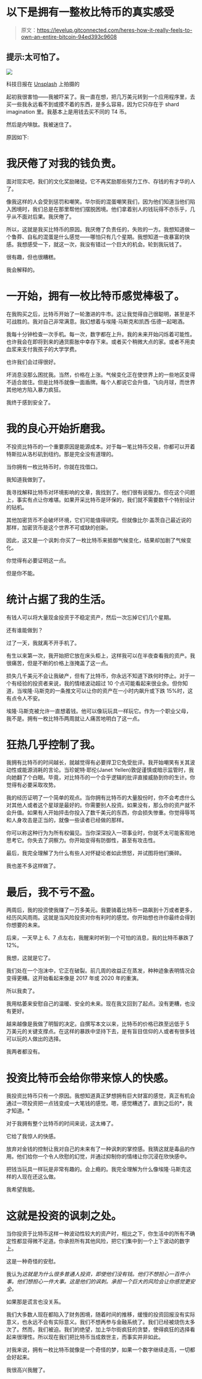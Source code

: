 # 以下是拥有一整枚比特币的真实感受

> 原文：<https://levelup.gitconnected.com/heres-how-it-really-feels-to-own-an-entire-bitcoin-94ed393c9608>

## 提示:太可怕了。

![](img/a85d8a40e1100faf14e4d1fd811dd83d.png)

科技日报在 [Unsplash](https://unsplash.com/s/photos/bitcoin?utm_source=unsplash&utm_medium=referral&utm_content=creditCopyText) 上拍摄的

起初我很害怕——我被吓呆了。我一直在想，把几万美元转到一个应用程序里，去买一些我永远看不到或摸不着的东西，是多么容易，因为它只存在于 shard imagination 里。我基本上是用钱去买不同的 T4 币。

然后是内啡肽。我被迷住了。

原因如下:

# 我厌倦了对我的钱负责。

面对现实吧，我们的文化奖励赌徒。它不再奖励那些努力工作、存钱的有才华的人了。

像我这样的人会受到惩罚和嘲笑。华尔街的混蛋嘲笑我们，因为他们知道当他们陷入困境时，我们总是在那里帮他们摆脱困境。他们拿着别人的钱玩得不亦乐乎，几乎从不面对后果。我厌倦了。

所以，这就是我买比特币的原因。我厌倦了负责任的，失败的一方。我想知道做一个鲁莽、自私的混蛋是什么感觉——哪怕只有几个星期。我想知道一夜暴富的快感。我想感受一下，就这一次，我没有错过一个巨大的机会。轮到我玩钱了。

很有趣，但也很糟糕。

我会解释的。

# 一开始，拥有一枚比特币感觉棒极了。

在我购买之后，比特币开始了一轮激进的牛市。这让我觉得自己很聪明，甚至是不可战胜的。我对自己非常满意。我幻想着与埃隆·马斯克和凯西·伍德一起喝酒。

我每十分钟检查一次手机。每一次，数字都在上升。我的未来开始闪烁着可能性。也许我会在即将到来的通货膨胀中幸存下来。或者买个稍微大点的家。或者不用卖血浆来支付我孩子的大学学费。

也许我们会过得很好。

坏消息没那么困扰我。当然，价格在上涨。气候变化正在使世界上的一些地区变得不适合居住。但是比特币就像一面盾牌。每个人都说它会升值，飞向月球，而世界其他地方陷入暴力疯狂。

我终于感到安全了。

# 我的良心开始折磨我。

不投资比特币的一个重要原因是能源成本。对于每一笔比特币交易，你都可以开着特斯拉从洛杉矶到纽约。那是完全没有道理的。

当你拥有一枚比特币时，你就在找借口。

我知道我做到了。

我寻找解释比特币对环境影响的文章，我找到了。他们很有说服力。但在这个问题上，事实有点让你难堪。如果开采比特币是环保的，我们就不需要数千个特别设计的钻机。

其他加密货币不会破坏环境，它们可能值得研究。但就像比尔·盖茨自己最近说的那样，加密货币是这个世界不可或缺的创新。

因此，这又是一个讽刺:你买了一枚比特币来抵御气候变化，结果却加剧了气候变化。

你觉得有必要证明这一点。

但是你不能。

# 统计占据了我的生活。

有钱人可以将大量现金投资于不稳定资产，然后一次忘掉它们几个星期。

还有谁能做到？

过了一天，我就离不开手机了。

有生以来第一次，我开始把它放在床头柜上，这样我可以在半夜查看我的资产。我很痛苦，但是不断的价格上涨掩盖了这一点。

损失几千美元不会让我破产，但有了比特币，你永远不知道下跌何时停止。对于一个有经验的投资者来说，我的情绪波动超过 10 个点可能看起来很业余。但你知道，当埃隆·马斯克的一条推文可以让你的资产在一小时内飙升或下跌 15%时，这有点令人不安。

埃隆·马斯克被允许一直想着钱。他可以像玩玩具一样玩它。作为一个职业父母，我不是。拥有一枚比特币两周就让人痛苦地明白了这一点。

# 狂热几乎控制了我。

我拥有比特币的时间越长，就越觉得有必要捍卫它免受批评。我开始嘲笑有关其波动性或能源消耗的言论。当珍妮特·耶伦(Janet Yellen)敦促谨慎或暗示监管时，我向她翻了个白眼。毕竟，对比特币的一个合乎逻辑的批评直接威胁到你的生计。你觉得有必要采取攻势。

我的经历证明了一个简单的观点。当你拥有比特币的大量股份时，你不会考虑什么对其他人或者这个星球是最好的。你需要别人投资。如果没有，那么你的资产就不会升值。如果有人开始抨击你投入了数千美元的东西，你会损失惨重。你觉得辱骂和人身攻击是正当的，就像一些读者已经做的那样。

你可以称这种行为为所有权偏见。当你深深投入一项事业时，你就不太可能客观地思考它。你失去了洞察力。你开始变得有防御性，甚至有攻击性。

最后，我完全理解了为什么有些人对怀疑论者如此愤怒，并试图将他们撕碎。

我也差不多这样做了。

# 最后，我不亏不盈。

两周后，我的投资使我赚了一万多美元。我要骑着比特币一路飙到十万或者更多，经历风风雨雨。这就是当风险投资对你有利时的感觉。你开始想也许你最终会得到你想要的未来。

后来，一天早上 6、7 点左右，我醒来时听到一个可怕的消息，我的比特币暴跌了 12%。

我想，这就是它了。

我们处在一个泡沫中，它正在破裂。前几周的收益正在蒸发，种种迹象表明情况会变得更糟。这开始看起来像是 2017 年或 2020 年的重演。

所以我卖了。

我用枯萎来安慰自己的温暖、安全的未来。现在我又回到了起点。没有更糟，也没有更好。

越来越像是我做了明智的决定。自撰写本文以来，比特币的价格已跌至远低于 5 万美元的关键支撑点。在这样的暴跌中坚持下去，是有盲目信仰的人或者有很多钱可以玩的人做出的选择。

我两者都没有。

# 投资比特币会给你带来惊人的快感。

我投资比特币只有一个原因。我想知道真正梦想拥有巨大财富的感觉，真正有机会通过一项投资把一点钱变成一大笔钱的感觉。嗯，感觉糟透了。直到之后的*，我才知道。*

对于我拥有整个比特币的时间来说，这太棒了。

它给了我惊人的快感。

放弃对金钱的控制让我对自己的未来有了一种讽刺的掌控感。我猜这就是毒品的作用。他们给你一个令人欣慰的幻觉，并通过抑制你的情绪让你沉浸在欣快感中。

把钱当玩具一样玩是非常有趣的。会上瘾的。我完全理解为什么像埃隆·马斯克这样的人现在还这么做。

我希望我能。

# 这就是投资的讽刺之处。

当你投资于比特币这样一种波动性较大的资产时，相比之下，你生活中的所有不确定性都显得微不足道。你承担所有其他风险，把它们集中到一个上下波动的数字上。

这是一种奇怪的安慰。

我认为*这就是为什么很多普通人投资，即使他们没有钱。他们不想担心一百件小事。他们想担心一件大事。这是他们的讽刺。承担一个巨大的风险会让你感觉更安全。*

如果那是谎言也没关系。

我们大多数人现在都陷入了财务困境，随着时间的推移，缓慢的投资回报没有实际意义，也永远不会有实际意义。我们不想再参与金融系统了。我们已经被烧伤太多次了。然而，我们被迫。我们的绝望，加上华尔街疯狂的贪婪，使得疯狂的选择看起来很理性。所以现在我们把比特币当成救世主，而事实并非如此。

对我来说，拥有一枚比特币就像是一个奇怪的梦，如果一个数字继续走高，一切都会好起来。

我很高兴我醒了。